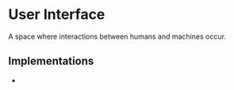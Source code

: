 # User Interface

A space where interactions between humans and machines occur.

## Implementations

- <reactjs>
